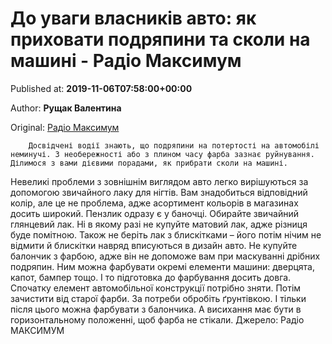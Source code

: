 
# До уваги власників авто: як приховати подряпини та сколи на машині - Радіо Максимум

Published at: **2019-11-06T07:58:00+00:00**

Author: **Рущак Валентина**

Original: [Радіо Максимум](https://maximum.fm/do-uvagi-vlasnikiv-avto-yak-prihovati-podryapini-ta-skoli-na-mashini_n169027)


        Досвідчені водії знають, що подряпини на потертості на автомобілі неминучі. З необережності або з плином часу фарба зазнає руйнування. Ділимося з вами дієвими порадами, як прибрати сколи на машині.
      
Невеликі проблеми з зовнішнім виглядом авто легко вирішуються за допомогою звичайного лаку для нігтів. Вам знадобиться відповідний колір, але це не проблема, адже асортимент кольорів в магазинах досить широкий. Пензлик одразу є у баночці. Обирайте звичайний глянцевий лак. Ні в якому разі не купуйте матовий лак, адже різниця буде помітною. Також не беріть лак з блискітками – його потім нічим не відмити й блискітки навряд вписуються в дизайн авто.
Не купуйте балончик з фарбою, адже він не допоможе вам при маскуванні дрібних подряпин. Ним можна фарбувати окремі елементи машини: дверцята, капот, бампер тощо. І то підготовка до фарбування досить довга. Спочатку елемент автомобільної конструкції потрібно зняти. Потім зачистити від старої фарби. За потреби обробіть ґрунтівкою. І тільки після цього можна фарбувати з балончика. А висихання має бути в горизонтальному положенні, щоб фарба не стікали.
Джерело: Радіо МАКСИМУМ
